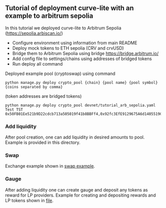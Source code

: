 ## Tutorial of deployment curve-lite with an example to arbitrum sepolia

In this tutorial we deployed curve-lite to Arbitrum Sepolia (https://sepolia.arbiscan.io/)

- Configure environment using information from main README
- Deploy mock tokens to ETH sepolia (CRV and crvUSD)
- Bridge them to Arbitrum Sepolia using bridge https://bridge.arbitrum.io/
- Add config file to settings/chains using addresses of bridged tokens
- Run deploy all command

Deployed example pool (cryptoswap) using command

```
python manage.py deploy crypto_pool {chain} {pool name} {pool symbol} {coins separated by comma}
```

(token addresses are bridged tokens)

```
python manage.py deploy crypto_pool devnet/tutorial_arb_sepolia.yaml Test TST 0x50FB01Ee521b9D22cdcb713a505019f41b8BBFf4,0x92fc3EfE9129675A6d1405519C38b3aDdE4E0ADe
```

### Add liquidity

After pool creation, one can add liquidity in desired amounts to pool. Example is provided in this
directory.

### Swap

Exchange example shown in [swap example](./swap.py).

### Gauge

After adding liquidity one can create gauge and deposit any tokens as reward for LP providers. Example for creating
and depositing rewards and LP tokens shown in [file](./deploy_gauge_and_add_rewards.py).
